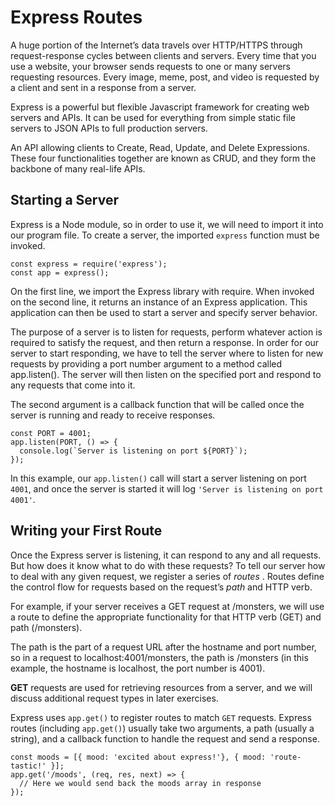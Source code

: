 # Express Routes

A huge portion of the Internet’s data travels over HTTP/HTTPS through request-response cycles between clients and servers. Every time that you use a website, your browser sends requests to one or many servers requesting resources. Every image, meme, post, and video is requested by a client and sent in a response from a server.

Express is a powerful but flexible Javascript framework for creating web servers and APIs. It can be used for everything from simple static file servers to JSON APIs to full production servers.

An API allowing clients to Create, Read, Update, and Delete Expressions. These four functionalities together are known as CRUD, and they form the backbone of many real-life APIs.

## Starting a Server

Express is a Node module, so in order to use it, we will need to import it into our program file. To create a server, the imported `express` function must be invoked.

```
const express = require('express');
const app = express();
```

On the first line, we import the Express library with require. When invoked on the second line, it returns an instance of an Express application. This application can then be used to start a server and specify server behavior.

The purpose of a server is to listen for requests, perform whatever action is required to satisfy the request, and then return a response. In order for our server to start responding, we have to tell the server where to listen for new requests by providing a port number argument to a method called app.listen().
The server will then listen on the specified port and respond to any requests that come into it.

The second argument is a callback function that will be called once the server is running and ready to receive responses.

```
const PORT = 4001;
app.listen(PORT, () => {
  console.log(`Server is listening on port ${PORT}`);
});
```

In this example, our `app.listen()` call will start a server listening on port `4001`, and once the server is started it will log `'Server is listening on port 4001'`.

## Writing your First Route

Once the Express server is listening, it can respond to any and all requests. But how does it know what to do with these requests? To tell our server how to deal with any given request, we register a series of  *routes* . Routes define the control flow for requests based on the request’s *path* and HTTP verb.

For example, if your server receives a GET request at /monsters, we will use a route to define the appropriate functionality for that HTTP verb (GET) and path (/monsters).

The path is the part of a request URL after the hostname and port number, so in a request to localhost:4001/monsters, the path is /monsters (in this example, the hostname is localhost, the port number is 4001).

**GET** requests are used for retrieving resources from a server, and we will discuss additional request types in later exercises.

Express uses `app.get()` to register routes to match `GET` requests. Express routes (including `app.get()`) usually take two arguments, a path (usually a string), and a callback function to handle the request and send a response.

```
const moods = [{ mood: 'excited about express!'}, { mood: 'route-tastic!' }];
app.get('/moods', (req, res, next) => {
  // Here we would send back the moods array in response
});
```
